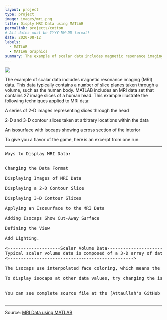 ```yaml
---
layout: project
type: project
image: images/mri.png
title: Disply MRI Data using MATLAB
permalink: projects/cotton
# All dates must be YYYY-MM-DD format!
date: 2020-08-12
labels:
  - MATLAB
  - MATLAB Graphics
summary: The example of scalar data includes magnetic resonance imaging (MRI) data. This data typically contains a number of slice planes taken through a volume, such as the human body. MATLAB includes an MRI data set that contains 27 image slices of a human head.
---
```


<img class="ui image" src="{{ site.baseurl }}/images/mri.png">

The example of scalar data includes magnetic resonance imaging (MRI) data. This data typically contains a number of slice planes taken through a volume, such as the human body. MATLAB includes an MRI data set that contains 27 image slices of a human head. This example illustrate the following techniques applied to MRI data:

A series of 2-D images representing slices through the head

2-D and 3-D contour slices taken at arbitrary locations within the data

An isosurface with isocaps showing a cross section of the interior

To give you a flavor of the game, here is an excerpt from one run:

<hr>

<pre>
Ways to Display MRI Data:


Changing the Data Format

Displaying Images of MRI Data

Displaying a 2-D Contour Slice

Displaying 3-D Contour Slices

Applying an Isosurface to the MRI Data

Adding Isocaps Show Cut-Away Surface

Defining the View

Add Lighting.

<--------------------Scalar Volume Data------------------------>
Typical scalar volume data is composed of a 3-D array of data and three coordinate arrays of the same dimensions. The coordinate arrays specify the x-, y-, and z-coordinates for each data point.
<------------------------------------------------>

The isocaps use interpolated face coloring, which means the figure colormap determines the coloring of the patch. This example uses the colormap supplied with the data.

To display isocaps at other data values, try changing the isosurface value or use the sub volume command.


You can see complete source file at the [Attaullah's GitHub Repository](https://github.com/attaullahshafiq10/Display-MRI-Data).

</pre>

<hr>

Source: <a href="https://github.com/attaullahshafiq10/Display-MRI-Data"><i class="large github icon "></i>MRI Data using MATLAB</a>

